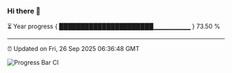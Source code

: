 ### Hi there 👋

⏳ Year progress { ██████████████████████▁▁▁▁▁▁▁▁ } 73.50 %

---

⏰ Updated on Fri, 26 Sep 2025 06:36:48 GMT

![Progress Bar CI](https://github.com/DhruviPatel157/GitHub-Actions-Demo/workflows/Progress%20Bar%20CI/badge.svg)
